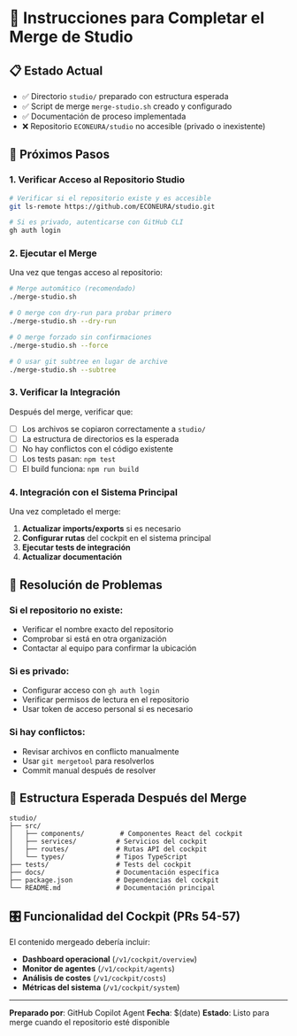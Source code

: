 # 🔄 Instrucciones para Completar el Merge de Studio

## 📋 Estado Actual

- ✅ Directorio `studio/` preparado con estructura esperada
- ✅ Script de merge `merge-studio.sh` creado y configurado
- ✅ Documentación de proceso implementada
- ❌ Repositorio `ECONEURA/studio` no accesible (privado o inexistente)

## 🎯 Próximos Pasos

### 1. Verificar Acceso al Repositorio Studio

```bash
# Verificar si el repositorio existe y es accesible
git ls-remote https://github.com/ECONEURA/studio.git

# Si es privado, autenticarse con GitHub CLI
gh auth login
```

### 2. Ejecutar el Merge

Una vez que tengas acceso al repositorio:

```bash
# Merge automático (recomendado)
./merge-studio.sh

# O merge con dry-run para probar primero
./merge-studio.sh --dry-run

# O merge forzado sin confirmaciones
./merge-studio.sh --force

# O usar git subtree en lugar de archive
./merge-studio.sh --subtree
```

### 3. Verificar la Integración

Después del merge, verificar que:

- [ ] Los archivos se copiaron correctamente a `studio/`
- [ ] La estructura de directorios es la esperada
- [ ] No hay conflictos con el código existente
- [ ] Los tests pasan: `npm test`
- [ ] El build funciona: `npm run build`

### 4. Integración con el Sistema Principal

Una vez completado el merge:

1. **Actualizar imports/exports** si es necesario
2. **Configurar rutas** del cockpit en el sistema principal
3. **Ejecutar tests de integración**
4. **Actualizar documentación**

## 🔧 Resolución de Problemas

### Si el repositorio no existe:
- Verificar el nombre exacto del repositorio
- Comprobar si está en otra organización
- Contactar al equipo para confirmar la ubicación

### Si es privado:
- Configurar acceso con `gh auth login`
- Verificar permisos de lectura en el repositorio
- Usar token de acceso personal si es necesario

### Si hay conflictos:
- Revisar archivos en conflicto manualmente
- Usar `git mergetool` para resolverlos
- Commit manual después de resolver

## 📁 Estructura Esperada Después del Merge

```
studio/
├── src/
│   ├── components/         # Componentes React del cockpit
│   ├── services/          # Servicios del cockpit
│   ├── routes/            # Rutas API del cockpit
│   └── types/             # Tipos TypeScript
├── tests/                 # Tests del cockpit
├── docs/                  # Documentación específica
├── package.json           # Dependencias del cockpit
└── README.md              # Documentación principal
```

## 🎛️ Funcionalidad del Cockpit (PRs 54-57)

El contenido mergeado debería incluir:

- **Dashboard operacional** (`/v1/cockpit/overview`)
- **Monitor de agentes** (`/v1/cockpit/agents`)
- **Análisis de costes** (`/v1/cockpit/costs`)
- **Métricas del sistema** (`/v1/cockpit/system`)

---

**Preparado por**: GitHub Copilot Agent
**Fecha**: $(date)
**Estado**: Listo para merge cuando el repositorio esté disponible
